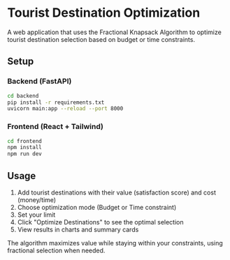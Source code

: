 # Tourist Destination Optimization

A web application that uses the Fractional Knapsack Algorithm to optimize tourist destination selection based on budget or time constraints.

## Setup

### Backend (FastAPI)
```bash
cd backend
pip install -r requirements.txt
uvicorn main:app --reload --port 8000
```

### Frontend (React + Tailwind)
```bash
cd frontend
npm install
npm run dev
```

## Usage

1. Add tourist destinations with their value (satisfaction score) and cost (money/time)
2. Choose optimization mode (Budget or Time constraint)
3. Set your limit
4. Click "Optimize Destinations" to see the optimal selection
5. View results in charts and summary cards

The algorithm maximizes value while staying within your constraints, using fractional selection when needed.
